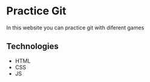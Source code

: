 # Practice Git

In this website you can practice git with diferent games

## Technologies

* HTML
* CSS
* JS

